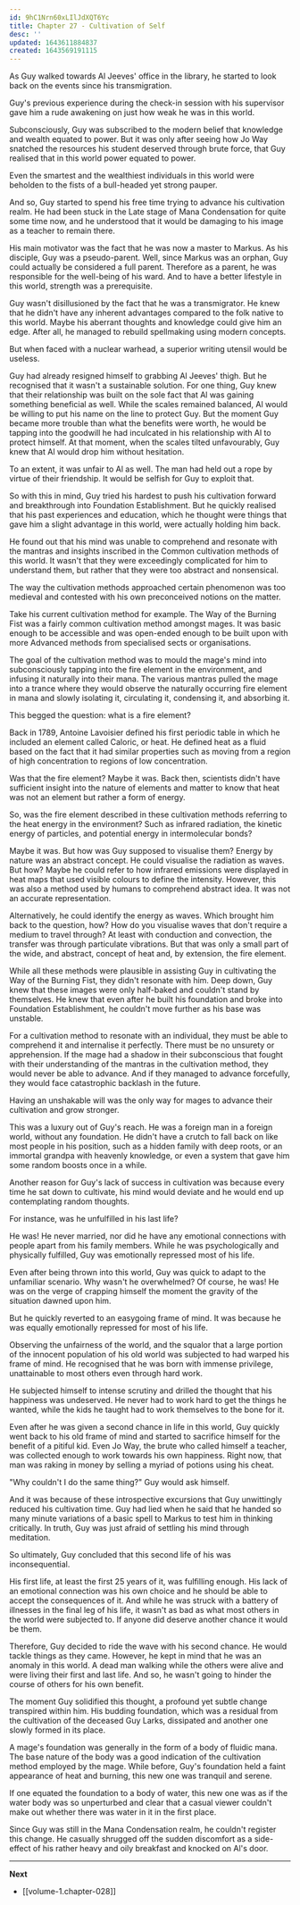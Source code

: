 ```yaml
---
id: 9hC1Nrn60xLIlJdXQT6Yc
title: Chapter 27 - Cultivation of Self
desc: ''
updated: 1643611884837
created: 1643569191115
---
```


As Guy walked towards Al Jeeves' office in the library, he started to look back on the events since his transmigration.

Guy's previous experience during the check-in session with his supervisor gave him a rude awakening on just how weak he was in this world.

Subconsciously, Guy was subscribed to the modern belief that knowledge and wealth equated to power. But it was only after seeing how Jo Way snatched the resources his student deserved through brute force, that Guy realised that in this world power equated to power.

Even the smartest and the wealthiest individuals in this world were beholden to the fists of a bull-headed yet strong pauper.

And so, Guy started to spend his free time trying to advance his cultivation realm. He had been stuck in the Late stage of Mana Condensation for quite some time now, and he understood that it would be damaging to his image as a teacher to remain there. 

His main motivator was the fact that he was now a master to Markus. As his disciple, Guy was a pseudo-parent. Well, since Markus was an orphan, Guy could actually be considered a full parent. Therefore as a parent, he was responsible for the well-being of his ward. And to have a better lifestyle in this world, strength was a prerequisite.

Guy wasn't disillusioned by the fact that he was a transmigrator. He knew that he didn't have any inherent advantages compared to the folk native to this world. Maybe his aberrant thoughts and knowledge could give him an edge. After all, he managed to rebuild spellmaking using modern concepts. 

But when faced with a nuclear warhead, a superior writing utensil would be useless.

Guy had already resigned himself to grabbing Al Jeeves' thigh. But he recognised that it wasn't a sustainable solution. For one thing, Guy knew that their relationship was built on the sole fact that Al was gaining something beneficial as well. While the scales remained balanced, Al would be willing to put his name on the line to protect Guy. But the moment Guy became more trouble than what the benefits were worth, he would be tapping into the goodwill he had inculcated in his relationship with Al to protect himself. At that moment, when the scales tilted unfavourably, Guy knew that Al would drop him without hesitation.

To an extent, it was unfair to Al as well. The man had held out a rope by virtue of their friendship. It would be selfish for Guy to exploit that.

So with this in mind, Guy tried his hardest to push his cultivation forward and breakthrough into Foundation Establishment. But he quickly realised that his past experiences and education, which he thought were things that gave him a slight advantage in this world, were actually holding him back.

He found out that his mind was unable to comprehend and resonate with the mantras and insights inscribed in the Common cultivation methods of this world. It wasn't that they were exceedingly complicated for him to understand them, but rather that they were too abstract and nonsensical.

The way the cultivation methods approached certain phenomenon was too medieval and contested with his own preconceived notions on the matter.

Take his current cultivation method for example. The Way of the Burning Fist was a fairly common cultivation method amongst mages. It was basic enough to be accessible and was open-ended enough to be built upon with more Advanced methods from specialised sects or organisations.

The goal of the cultivation method was to mould the mage's mind into subconsciously tapping into the fire element in the environment, and infusing it naturally into their mana. The various mantras pulled the mage into a trance where they would observe the naturally occurring fire element in mana and slowly isolating it, circulating it, condensing it, and absorbing it.

This begged the question: what is a fire element?

Back in 1789, Antoine Lavoisier defined his first periodic table in which he included an element called Caloric, or heat. He defined heat as a fluid based on the fact that it had similar properties such as moving from a region of high concentration to regions of low concentration. 

Was that the fire element? Maybe it was. Back then, scientists didn't have sufficient insight into the nature of elements and matter to know that heat was not an element but rather a form of energy.

So, was the fire element described in these cultivation methods referring to the heat energy in the environment? Such as infrared radiation, the kinetic energy of particles, and potential energy in intermolecular bonds?

Maybe it was. But how was Guy supposed to visualise them? Energy by nature was an abstract concept. He could visualise the radiation as waves. But how? Maybe he could refer to how infrared emissions were displayed in heat maps that used visible colours to define the intensity. However, this was also a method used by humans to comprehend abstract idea. It was not an accurate representation.

Alternatively, he could identify the energy as waves. Which brought him back to the question, how? How do you visualise waves that don't require a medium to travel through? At least with conduction and convection, the transfer was through particulate vibrations. But that was only a small part of the wide, and abstract, concept of heat and, by extension, the fire element.

While all these methods were plausible in assisting Guy in cultivating the Way of the Burning Fist, they didn't resonate with him. Deep down, Guy knew that these images were only half-baked and couldn't stand by themselves. He knew that even after he built his foundation and broke into Foundation Establishment, he couldn't move further as his base was unstable.

For a cultivation method to resonate with an individual, they must be able to comprehend it and internalise it perfectly. There must be no unsurety or apprehension. If the mage had a shadow in their subconscious that fought with their understanding of the mantras in the cultivation method, they would never be able to advance. And if they managed to advance forcefully, they would face catastrophic backlash in the future.

Having an unshakable will was the only way for mages to advance their cultivation and grow stronger.

This was a luxury out of Guy's reach. He was a foreign man in a foreign world, without any foundation. He didn't have a crutch to fall back on like most people in his position, such as a hidden family with deep roots, or an immortal grandpa with heavenly knowledge, or even a system that gave him some random boosts once in a while.

Another reason for Guy's lack of success in cultivation was because every time he sat down to cultivate, his mind would deviate and he would end up contemplating random thoughts.

For instance, was he unfulfilled in his last life?

He was! He never married, nor did he have any emotional connections with people apart from his family members. While he was psychologically and physically fulfilled, Guy was emotionally repressed most of his life.

Even after being thrown into this world, Guy was quick to adapt to the unfamiliar scenario. Why wasn't he overwhelmed? Of course, he was! He was on the verge of crapping himself the moment the gravity of the situation dawned upon him.

But he quickly reverted to an easygoing frame of mind. It was because he was equally emotionally repressed for most of his life.

Observing the unfairness of the world, and the squalor that a large portion of the innocent population of his old world was subjected to had warped his frame of mind. He recognised that he was born with immense privilege, unattainable to most others even through hard work.

He subjected himself to intense scrutiny and drilled the thought that his happiness was undeserved. He never had to work hard to get the things he wanted, while the kids he taught had to work themselves to the bone for it.

Even after he was given a second chance in life in this world, Guy quickly went back to his old frame of mind and started to sacrifice himself for the benefit of a pitiful kid. Even Jo Way, the brute who called himself a teacher, was collected enough to work towards his own happiness. Right now, that man was raking in money by selling a myriad of potions using his cheat.

"Why couldn't I do the same thing?" Guy would ask himself.

And it was because of these introspective excursions that Guy unwittingly reduced his cultivation time. Guy had lied when he said that he handed so many minute variations of a basic spell to Markus to test him in thinking critically. In truth, Guy was just afraid of settling his mind through meditation.

So ultimately, Guy concluded that this second life of his was inconsequential.

His first life, at least the first 25 years of it, was fulfilling enough. His lack of an emotional connection was his own choice and he should be able to accept the consequences of it. And while he was struck with a battery of illnesses in the final leg of his life, it wasn't as bad as what most others in the world were subjected to. If anyone did deserve another chance it would be them.

Therefore, Guy decided to ride the wave with his second chance. He would tackle things as they came. However, he kept in mind that he was an anomaly in this world. A dead man walking while the others were alive and were living their first and last life. And so, he wasn't going to hinder the course of others for his own benefit.

The moment Guy solidified this thought, a profound yet subtle change transpired within him. His budding foundation, which was a residual from the cultivation of the deceased Guy Larks, dissipated and another one slowly formed in its place.

A mage's foundation was generally in the form of a body of fluidic mana. The base nature of the body was a good indication of the cultivation method employed by the mage. While before, Guy's foundation held a faint appearance of heat and burning, this new one was tranquil and serene.

If one equated the foundation to a body of water, this new one was as if the water body was so unperturbed and clear that a casual viewer couldn't make out whether there was water in it in the first place.

Since Guy was still in the Mana Condensation realm, he couldn't register this change. He casually shrugged off the sudden discomfort as a side-effect of his rather heavy and oily breakfast and knocked on Al's door.

____

**Next**
* [[volume-1.chapter-028]]